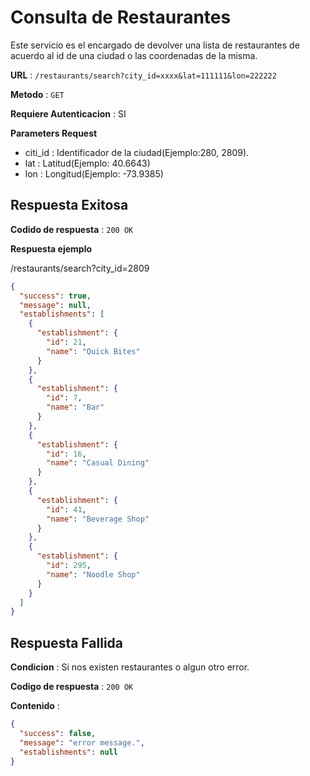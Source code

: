 # Consulta de Restaurantes

Este servicio es el encargado de devolver una lista de restaurantes de acuerdo al id de una ciudad o las coordenadas de la misma.

**URL** : `/restaurants/search?city_id=xxxx&lat=111111&lon=222222`

**Metodo** : `GET`

**Requiere Autenticacion** : SI

**Parameters Request**
* citi_id : Identificador de la ciudad(Ejemplo:280, 2809).
* lat : Latitud(Ejemplo: 40.6643)
* lon : Longitud(Ejemplo: -73.9385)

## Respuesta Exitosa

**Codido de respuesta** : `200 OK`

**Respuesta ejemplo**

/restaurants/search?city_id=2809
```json
{
  "success": true,
  "message": null,
  "establishments": [
    {
      "establishment": {
        "id": 21,
        "name": "Quick Bites"
      }
    },
    {
      "establishment": {
        "id": 7,
        "name": "Bar"
      }
    },
    {
      "establishment": {
        "id": 16,
        "name": "Casual Dining"
      }
    },
    {
      "establishment": {
        "id": 41,
        "name": "Beverage Shop"
      }
    },
    {
      "establishment": {
        "id": 295,
        "name": "Noodle Shop"
      }
    }
  ]
}
```

## Respuesta Fallida

**Condicion** : Si nos existen restaurantes o algun otro error.

**Codigo de respuesta** : `200 OK`

**Contenido** :

```json
{
  "success": false,
  "message": "error message.",
  "establishments": null
}
```
